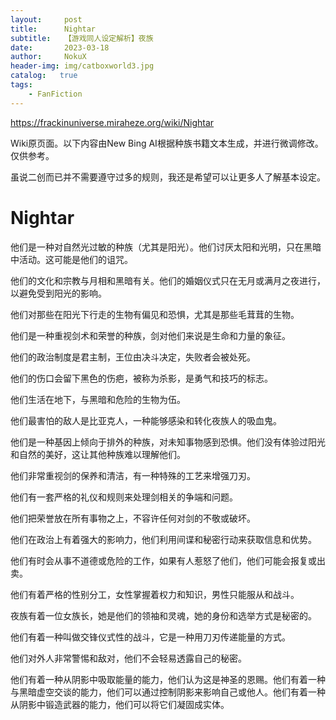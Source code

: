 ```yaml
---
layout:     post
title:      Nightar
subtitle:   【游戏同人设定解析】夜族
date:       2023-03-18
author:     NokuX
header-img: img/catboxworld3.jpg
catalog:   true
tags:
    - FanFiction
---
```


https://frackinuniverse.miraheze.org/wiki/Nightar

Wiki原页面。以下内容由New Bing AI根据种族书籍文本生成，并进行微调修改。仅供参考。

虽说二创而已并不需要遵守过多的规则，我还是希望可以让更多人了解基本设定。

# Nightar

他们是一种对自然光过敏的种族（尤其是阳光）。他们讨厌太阳和光明，只在黑暗中活动。这可能是他们的诅咒。

他们的文化和宗教与月相和黑暗有关。他们的婚姻仪式只在无月或满月之夜进行，以避免受到阳光的影响。

他们对那些在阳光下行走的生物有偏见和恐惧，尤其是那些毛茸茸的生物。

他们是一种重视剑术和荣誉的种族，剑对他们来说是生命和力量的象征。

他们的政治制度是君主制，王位由决斗决定，失败者会被处死。

他们的伤口会留下黑色的伤疤，被称为杀影，是勇气和技巧的标志。

他们生活在地下，与黑暗和危险的生物为伍。

他们最害怕的敌人是比亚克人，一种能够感染和转化夜族人的吸血鬼。

他们是一种基因上倾向于排外的种族，对未知事物感到恐惧。他们没有体验过阳光和自然的美好，这让其他种族难以理解他们。

他们非常重视剑的保养和清洁，有一种特殊的工艺来增强刀刃。

他们有一套严格的礼仪和规则来处理剑相关的争端和问题。

他们把荣誉放在所有事物之上，不容许任何对剑的不敬或破坏。

他们在政治上有着强大的影响力，他们利用间谍和秘密行动来获取信息和优势。

他们有时会从事不道德或危险的工作，如果有人惹怒了他们，他们可能会报复或出卖。

他们有着严格的性别分工，女性掌握着权力和知识，男性只能服从和战斗。

夜族有着一位女族长，她是他们的领袖和灵魂，她的身份和选举方式是秘密的。

他们有着一种叫做交锋仪式性的战斗，它是一种用刀刃传递能量的方式。

他们对外人非常警惕和敌对，他们不会轻易透露自己的秘密。

他们有着一种从阴影中吸取能量的能力，他们认为这是神圣的恩赐。他们有着一种与黑暗虚空交谈的能力，他们可以通过控制阴影来影响自己或他人。他们有着一种从阴影中锻造武器的能力，他们可以将它们凝固成实体。
